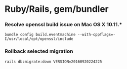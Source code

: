 # Ruby/Rails, gem/bundler

### Resolve openssl build issue on Mac OS X 10.11.*

`bundle config build.eventmachine --with-cppflags=-I/usr/local/opt/openssl/include`

### Rollback selected migration

`rails db:migrate:down VERSION=20160920224225`
